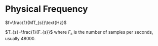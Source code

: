 # Physical Frequency

$f=\frac{1}{MT_{s}}\text{Hz}$

$T_{s}=\frac{1}{F_{s}}$ where $F_{s}$ is the number of samples per
seconds, usually 48000.
